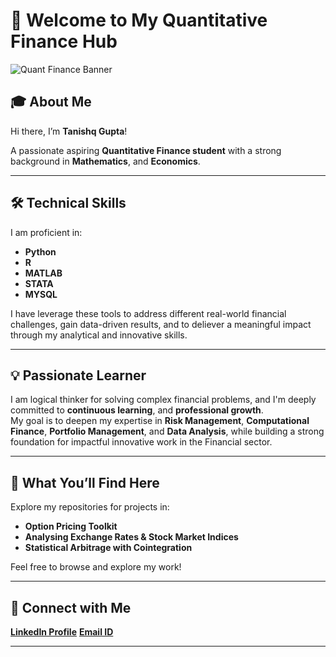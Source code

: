 # 👋 Welcome to My Quantitative Finance Hub

![Quant Finance Banner](https://blog.quantinsti.com/content/images/2022/06/Quantitative-Finance.png)

## 🎓 About Me
Hi there, I’m **Tanishq Gupta**!  

A passionate aspiring **Quantitative Finance student** with a strong background in **Mathematics**, and **Economics**.  

---

## 🛠️ Technical Skills  

I am proficient in:  
- **Python**
- **R**   
- **MATLAB**
- **STATA** 
- **MYSQL**  

I have leverage these tools to address different real-world financial challenges, gain data-driven results, and to deliever a meaningful impact through my analytical and innovative skills.

---

## 💡 Passionate Learner  

I am logical thinker for solving complex financial problems, and I'm deeply committed  to **continuous learning**, and **professional growth**.  
My goal is to deepen my expertise in  **Risk Management**, **Computational Finance**, **Portfolio Management**, and **Data Analysis**, while building a strong foundation for impactful innovative work in the Financial sector.  

---

## 📂 What You’ll Find Here  

Explore my repositories for projects in:  
- **Option Pricing Toolkit**  
- **Analysing Exchange Rates & Stock Market Indices**  
- **Statistical Arbitrage with Cointegration**  

Feel free to browse and explore my work!  

---

## 🔗 Connect with Me  

[**LinkedIn Profile**](https://www.linkedin.com/in/tanishq-gupta-443197200/) 
[**Email ID**](mailto:gu.tanishq@gmail.com) 

---

